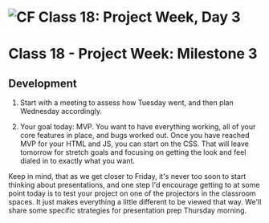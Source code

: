 ![CF](https://i.imgur.com/7v5ASc8.png)  Class 18: Project Week, Day 3
=======

# Class 18 -  Project Week: Milestone 3
## Development

1. Start with a meeting to assess how Tuesday went, and then plan Wednesday accordingly.

2. Your goal today: MVP. You want to have everything working, all of your core features in place, and bugs worked out. Once you have reached MVP for your HTML and JS, you can start on the CSS. That will leave tomorrow for stretch goals and focusing on getting the look and feel dialed in to exactly what you want.

Keep in mind, that as we get closer to Friday, it's never too soon to start thinking about presentations, and one step I'd encourage getting to at some point today is to test your project on one of the projectors in the classroom spaces. It just makes everything a little different to be viewed that way. We'll share some specific strategies for presentation prep Thursday morning.
